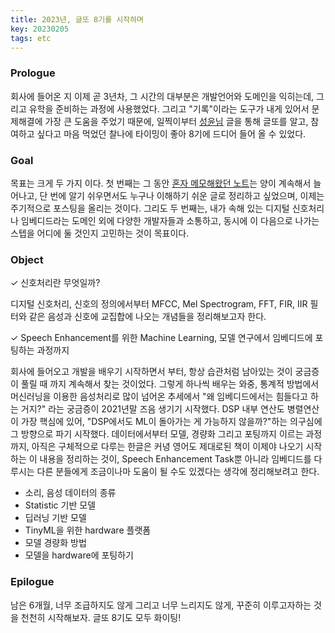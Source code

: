 ```yaml
---
title: 2023년, 글또 8기를 시작하며
key: 20230205
tags: etc
---
```

### Prologue
 회사에 들어온 지 이제 곧 3년차, 그 시간의 대부분은 개발언어와 도메인을 익히는데, 그리고 유학을 준비하는 과정에 사용했었다. 그리고 "기록"이라는 도구가 내게 있어서 문제해결에 가장 큰 도움을 주었기 때문에, 일찍이부터 [성윤님](https://zzsza.github.io/about/) 글을 통해 글또를 알고, 참여하고 싶다고 마음 먹었던 찰나에  타이밍이 좋아 8기에 드디어 들어 올 수 있었다. 

<!--more-->

### Goal
 목표는 크게 두 가지 이다. 첫 번째는 그 동안 [혼자 메모해왔던 노트](https://www.notion.so/ooshyun/Seunghyun-Oh-3891a8e850834a8480cf3797cb49916e)는 양이 계속해서 늘어나고, 단 번에 알기 쉬우면서도 누구나 이해하기 쉬운 글로 정리하고 싶었으며, 이제는 주기적으로 포스팅을 올리는 것이다. 그리도 두 번째는, 내가 속해 있는 디지털 신호처리나 임베디드라는 도메인 외에 다양한 개발자들과 소통하고, 동시에 이 다음으로 나가는 스텝을 어디에 둘 것인지 고민하는 것이 목표이다.

### Object

$\checkmark$ 신호처리란 무엇일까? 

디지털 신호처리, 신호의 정의에서부터 MFCC, Mel Spectrogram, FFT, FIR, IIR 필터와 같은 음성과 신호에 교집합에 나오는 개념들을 정리해보고자 한다.

$\checkmark$ Speech Enhancement를 위한 Machine Learning, 모델 연구에서 임베디드에 포팅하는 과정까지 

회사에 들어오고 개발을 배우기 시작하면서 부터, 항상 습관처럼 남아있는 것이 궁금증이 풀릴 때 까지 계속해서 찾는 것이었다. 그렇게 하나씩 배우는 와중, 통계적 방법에서 머신러닝을 이용한 음성처리로 많이 넘어온 추세에서 "왜 임베디드에서는 힘들다고 하는 거지?" 라는 궁금증이 2021년말 즈음 생기기 시작했다. DSP 내부 연산도 병렬연산이 가장 핵심에 있어, "DSP에서도 ML이 돌아가는 게 가능하지 않을까?"하는 의구심에 그 방향으로 파기 시작했다. 데이터에서부터 모델, 경량화 그리고 포팅까지 이르는 과정까지, 아직은 구체적으로 다루는 한글은 커녕 영어도 제대로된 책이 이제야 나오기 시작하는 이 내용을 정리하는 것이, Speech Enhancement Task뿐 아니라 임베디드를 다루시는 다른 분들에게 조금이나마 도움이 될 수도 있겠다는 생각에 정리해보려고 한다. 

- 소리, 음성 데이터의 종류
- Statistic 기반 모델
- 딥러닝 기반 모델
- TinyML을 위한 hardware 플랫폼
- 모델 경량화 방법
- 모델을 hardware에 포팅하기

### Epilogue
남은 6개월, 너무 조급하지도 않게 그리고 너무 느리지도 않게, 꾸준히 이루고자하는 것을 천천히 시작해보자. 글또 8기도 모두 화이팅!